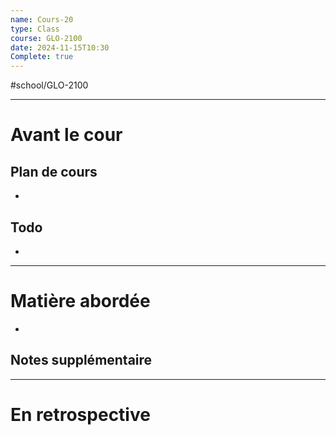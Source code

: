 ```yaml
---
name: Cours-20
type: Class
course: GLO-2100
date: 2024-11-15T10:30
Complete: true
---
```

#school/GLO-2100 
***
# Avant le cour
## Plan de cours
- 

## Todo
- 

---
# Matière abordée

- 

## Notes supplémentaire


---
# En retrospective